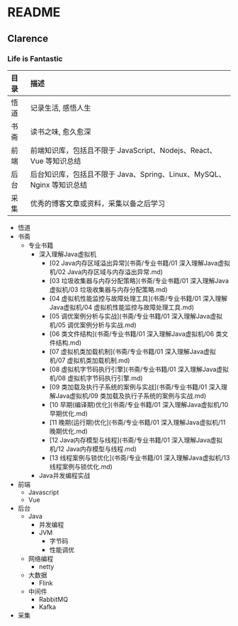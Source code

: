# README

## Clarence

### Life is Fantastic

| 目录 | 描述                                                         |
| :--- | :----------------------------------------------------------- |
| 悟道 | 记录生活, 感悟人生                                           |
| 书斋 | 读书之味, 愈久愈深                                           |
| 前端 | 前端知识库，包括且不限于 JavaScript、Nodejs、React、Vue 等知识总结 |
| 后台 | 后台知识库，包括且不限于 Java、Spring、Linux、MySQL、Nginx 等知识总结 |
| 采集 | 优秀的博客文章或资料，采集以备之后学习                       |

- 悟道
- 书斋
  - 专业书籍
    - 深入理解Java虚拟机
      - [02 Java内存区域溢出异常](书斋/专业书籍/01 深入理解Java虚拟机/02 Java内存区域与内存溢出异常.md)
      - [03 垃圾收集器与内存分配策略](书斋/专业书籍/01 深入理解Java虚拟机/03 垃圾收集器与内存分配策略.md)
      - [04 虚拟机性能监控与故障处理工具](书斋/专业书籍/01 深入理解Java虚拟机/04 虚拟机性能监控与故障处理工具.md)
      - [05 调优案例分析与实战](书斋/专业书籍/01 深入理解Java虚拟机/05 调优案例分析与实战.md)
      - [06 类文件结构](书斋/专业书籍/01 深入理解Java虚拟机/06 类文件结构.md)
      - [07 虚拟机类加载机制](书斋/专业书籍/01 深入理解Java虚拟机/07 虚拟机类加载机制.md)
      - [08 虚拟机字节码执行引擎](书斋/专业书籍/01 深入理解Java虚拟机/08 虚拟机字节码执行引擎.md)
      - [09 类加载及执行子系统的案例与实战](书斋/专业书籍/01 深入理解Java虚拟机/09 类加载及执行子系统的案例与实战.md)
      - [10 早期(编译期)优化](书斋/专业书籍/01 深入理解Java虚拟机/10 早期优化.md)
      - [11 晚期(运行期)优化](书斋/专业书籍/01 深入理解Java虚拟机/11 晚期优化.md)
      - [12 Java内存模型与线程](书斋/专业书籍/01 深入理解Java虚拟机/12 Java内存模型与线程.md)
      - [13 线程案例与锁优化](书斋/专业书籍/01 深入理解Java虚拟机/13 线程案例与锁优化.md)
    - Java并发编程实战
- 前端
  - Javascript
  - Vue
- 后台
  - Java
    - 并发编程
    - JVM
      - 字节码
      - 性能调优
  - 网络编程
    - netty
  - 大数据
    - Flink
  - 中间件
    - RabbitMQ
    - Kafka
- 采集